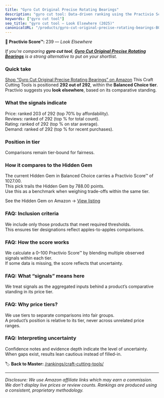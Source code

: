 ```yaml
---
title: "Gyro Cut Original Precise Rotating Bearings"
description: "gyro cut tool: Data-driven ranking using the Practivio Score™. Positioned by quality, value, demand, findability, momentum."
keywords: ["gyro cut tool"]
seo_title: "gyro cut tool — Look Elsewhere (2025)"
canonicalURL: "/products/gyro-cut-original-precise-rotating-bearings-B0DYK7XK13/"
---
```


**🚫 Practivio Score™:** 239 — _Look Elsewhere_


*If you're comparing **gyro cut tool**, **[Gyro Cut Original Precise Rotating Bearings](https://www.amazon.com/dp/B0DYK7XK13?tag=practivio-20)** is a strong alternative to put on your shortlist.*
### Quick take
[Shop “Gyro Cut Original Precise Rotating Bearings” on Amazon](https://www.amazon.com/dp/B0DYK7XK13?tag=practivio-20)
This Craft Cutting Tools is positioned **292 out of 292**, within the **Balanced Choice tier**.  
Practivio suggests you **look elsewhere**, based on its comparative standing.

### What the signals indicate
Price: ranked 203 of 292 (top 70% by affordability).  
Reviews: ranked  of 292 (top % for total count).  
Rating: ranked  of 292 (top % on star average).  
Demand: ranked  of 292 (top % for recent purchases).

### Position in tier
Comparisons remain tier-bound for fairness.

### How it compares to the Hidden Gem
The current Hidden Gem in Balanced Choice carries a Practivio Score™ of 1027.00.  
This pick trails the Hidden Gem by 788.00 points.  
Use this as a benchmark when weighing trade-offs within the same tier.  

See the Hidden Gem on Amazon → [View listing](https://www.amazon.com/dp/B08139Y31N?tag=practivio-20)

### FAQ: Inclusion criteria
We include only those products that meet required thresholds.  
This ensures tier designations reflect apples-to-apples comparisons.

### FAQ: How the score works
We calculate a 0–100 Practivio Score™ by blending multiple observed signals within each tier.  
If some data is missing, the score reflects that uncertainty.

### FAQ: What “signals” means here
We treat signals as the aggregated inputs behind a product’s comparative standing in its price tier.

### FAQ: Why price tiers?
We use tiers to separate comparisons into fair groups.  
A product’s position is relative to its tier, never across unrelated price ranges.

### FAQ: Interpreting uncertainty
Confidence notes and evidence depth indicate the level of uncertainty.  
When gaps exist, results lean cautious instead of filled-in.


🏷️ **Back to Master:** [/rankings/craft-cutting-tools/](/rankings/craft-cutting-tools/)

---
_Disclosure: We use Amazon affiliate links which may earn a commission. We don’t display live prices or review counts. Rankings are produced using a consistent, proprietary methodology._
